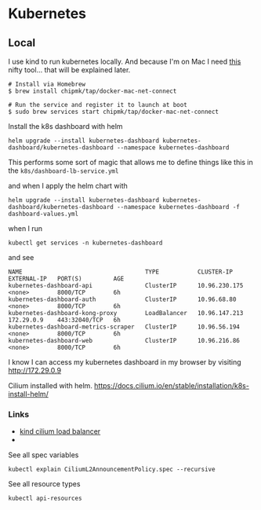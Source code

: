 # Kubernetes

## Local

I use kind to run kubernetes locally. And because I'm on Mac I need [this](https://github.com/chipmk/docker-mac-net-connect?tab=readme-ov-file#installation) nifty tool... that will be explained later.

```aiignore
# Install via Homebrew
$ brew install chipmk/tap/docker-mac-net-connect

# Run the service and register it to launch at boot
$ sudo brew services start chipmk/tap/docker-mac-net-connect
```

Install the k8s dashboard with helm

```aiignore
helm upgrade --install kubernetes-dashboard kubernetes-dashboard/kubernetes-dashboard --namespace kubernetes-dashboard
```

This performs some sort of magic that allows me to define things like this in the `k8s/dashboard-lb-service.yml`

and when I apply the helm chart with

```aiignore
helm upgrade --install kubernetes-dashboard kubernetes-dashboard/kubernetes-dashboard --namespace kubernetes-dashboard -f dashboard-values.yml
```

when I run

```aiignore
kubectl get services -n kubernetes-dashboard
```

and see

```aiignore
NAME                                   TYPE           CLUSTER-IP      EXTERNAL-IP   PORT(S)         AGE
kubernetes-dashboard-api               ClusterIP      10.96.230.175   <none>        8000/TCP        6h
kubernetes-dashboard-auth              ClusterIP      10.96.68.80     <none>        8000/TCP        6h
kubernetes-dashboard-kong-proxy        LoadBalancer   10.96.147.213   172.29.0.9    443:32040/TCP   6h
kubernetes-dashboard-metrics-scraper   ClusterIP      10.96.56.194    <none>        8000/TCP        6h
kubernetes-dashboard-web               ClusterIP      10.96.216.86    <none>        8000/TCP        6h
```

I know I can access my kubernetes dashboard in my browser by visiting http://172.29.0.9

Cilium installed with helm. https://docs.cilium.io/en/stable/installation/k8s-install-helm/

### Links

- [kind cilium load balancer](https://fence-io.github.io/website/articles/networking/setting-up-load-balancer-service-with-cilium-in-kind-cluster/#containers-networking-on-macos)
-

See all spec variables

```aiignore
kubectl explain CiliumL2AnnouncementPolicy.spec --recursive
```

See all resource types

```aiignore
kubectl api-resources
```

